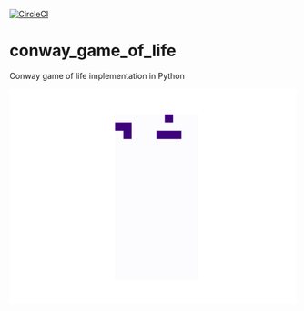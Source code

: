 [![CircleCI](https://circleci.com/gh/biranjan/conway_game_of_life/tree/master.svg?style=svg)](https://circleci.com/gh/biranjan/conway_game_of_life/tree/master)

# conway_game_of_life
Conway game of life implementation in Python

![game of lie animaiton](./example1.gif)
